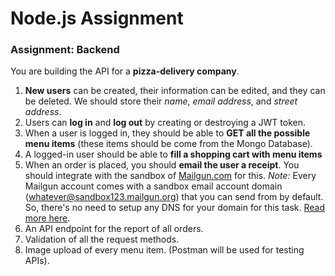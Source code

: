 # Node.js Assignment
### Assignment: Backend

You are building the API for a **pizza-delivery company**.

1. **New users** can be created, their information can be edited, and they can be deleted. We should store their *name*, *email address*, and *street address*.
2. Users can **log in** and **log out** by creating or destroying a JWT token.
3. When a user is logged in, they should be able to **GET all the possible menu items** (these items should be come from the Mongo Database). 
4. A logged-in user should be able to **fill a shopping cart with menu items**
5. When an order is placed, you should **email the user a receipt**. You should integrate with the sandbox of [Mailgun.com](https://www.mailgun.com/) for this. _Note:_ Every Mailgun account comes with a sandbox email account domain (whatever@sandbox123.mailgun.org) that you can send from by default. So, there's no need to setup any DNS for your domain for this task. [Read more here](https://documentation.mailgun.com/en/latest/faqs.html#how-do-i-pick-a-domain-name-for-my-mailgun-account).
6. An API endpoint for the report of all orders.
7. Validation of all the request methods.
8. Image upload of every menu item.
(Postman will be used for testing APIs).

